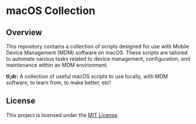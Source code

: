 # macOS Collection

## Overview

This repository contains a collection of scripts designed for use with Mobile Device Management (MDM) software on macOS. These scripts are tailored to automate various tasks related to device management, configuration, and maintenance within an MDM environment. 

**tl;dr:** A collection of useful macOS scripts to use locally, with MDM software, to learn from, to make better, etc!

## License

This project is licensed under the [MIT License](LICENSE).
